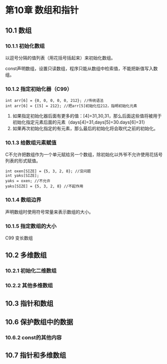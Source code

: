 # 第10章 数组和指针 #
## 10.1 数组 ##

### 10.1.1 初始化数组 ###
以逗号分隔的值列表（用花括号括起来）来初始化数组。

const声明数组，设置只读数组，程序只能从数组中检索值，不能把新值写入数组。

### 10.1.2 指定初始化器（C99） ###
	int arr[6] = {0, 0, 0, 0, 0, 212}; //传统语法
	int arr[6] = {[5] = 212}; //把arr[5]初始化位212，指明初始化元素

1. 如果指定初始化器后面有更多的值：[4]=31,30,31，那么后面这些值将被用于初始化指定元素后面的元素（days[4]=31,days[5]=30.days[6]=31）
2. 如果再次初始化指定的有元素，那么最后的初始化将会取代之前的初始化。

### 10.1.3 给数组元素赋值 ###
C不允许把数组作为一个单元赋给另一个数组，除初始化以外爷不允许使用花括号列表的形式赋值。

	int oxen[SIZE] = {5, 3, 2, 8}; //没问题
	int yaks[SIZE];
	yaks = oxen; //不允许
	yaks[SIZE] = {5, 3, 2, 8} //不起作用
### 10.1.4 数组边界 ###
声明数组时使用符号常量来表示数组的大小。

### 10.1.5 指定数组的大小 ###
C99 变长数组

## 10.2 多维数组 ##

### 10.2.1 初始化二维数组 ###

### 10.2.2 其他多维数组 ###

## 10.3 指针和数组 ##

## 10.6 保护数组中的数据 ##
### 10.6.2 const的其他内容 ###


## 10.7 指针和多维数组 ##
